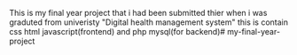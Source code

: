 This is my final year project that i  had been submitted thier when i was graduted from univeristy "Digital health management system"
this is contain css html javascript(frontend) and php mysql(for backend)# my-final-year-project
